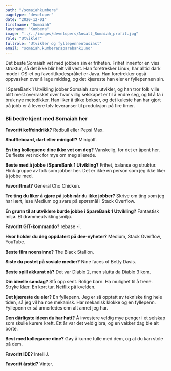 ```yaml
---
path: "/somaiahkumbera"
pagetype: "developer"
date: "2020-12-01"
firstname: "Somaiah"
lastname: "Kumbera"
image: "../../images/developers/Ansatt_Somaiah_profil.jpg"
role: "Utvikler"
fullrole: "Utvikler og fyllepennentusiast"
email: "somaiah.kumbera@sparebank1.no"
---
```


Det beste Somaiah vet med jobben sin er friheten. Frihet innenfor en viss struktur, så det ikke blir helt vill vest. Han foretrekker Linux, har alltid dark mode i OS-et og favorittkodespråket er Java. Han foretrekker også oppvasken over å lage middag, og det kjæreste han eier er fyllepennen sin.

I SpareBank 1 Utvikling jobber Somaiah som utvikler, og han tror folk ville blitt mest overrasket over hvor villig selskapet er til å endre seg, og til å ta i bruk nye metodikker. Han liker å tikke bokser, og det kuleste han har gjort på jobb er å levere tolv leveranser til produksjon på fire timer.

### Bli bedre kjent med Somaiah her

<div class="info-content__questions">

**Favoritt koffeindrikk?**
Redbull eller Pepsi Max.

**Shuffleboard, dart eller minigolf?**
Minigolf.

**Én ting kollegaene dine ikke vet om deg?**
Vanskelig, for det er åpent her. De fleste vet nok for mye om meg allerede.

**Beste med å jobbe i SpareBank 1 Utvikling?**
Frihet, balanse og struktur. Flink gruppe av folk som jobber her. Det er ikke én person som jeg ikke liker å jobbe med.

**Favorittmat?**
General Cho Chicken.

**Tre ting du liker å gjøre på jobb når du ikke jobber?**
Skrive om ting som jeg har lært, lese Medium og svare på spørsmål i Stack Overflow.

**Én grunn til at utviklere burde jobbe i SpareBank 1 Utvikling?**
Fantastisk miljø. Et drømmeutviklingsmiljø.

**Favoritt GIT-kommando?**
rebase -i.

**Hvor holder du deg oppdatert på dev-nyheter?**
Medium, Stack Overflow, YouTube.

**Beste film noensinne?**
The Black Stallion.

**Siste du postet på sosiale medier?**
Nine faces of Betty Davis.

**Beste spill akkurat nå?**
Det var Diablo 2, men slutta da Diablo 3 kom.

**Din ideelle søndag?**
Stå opp sent. Rolige barn. Ha mulighet til å trene. Stryke klær. En kort tur. Netflix på kvelden.

**Det kjæreste du eier?**
En fyllepenn. Jeg er så opptatt av tekniske ting hele tiden, så jeg vil ha noe mekanisk. Har mekanisk klokke og en fyllepenn. Fyllepenn er så annerledes enn alt annet jeg har.

**Den dårligste ideen du har hatt?**
Å investere veldig mye penger i et selskap som skulle kurere kreft. Ett år var det veldig bra, og en vakker dag ble alt borte.

**Best med kollegaene dine?**
Gøy å kunne tulle med dem, og at du kan stole på dem.

**Favoritt IDE?**
IntelliJ.

**Favoritt årstid?**
Vinter.

</div>